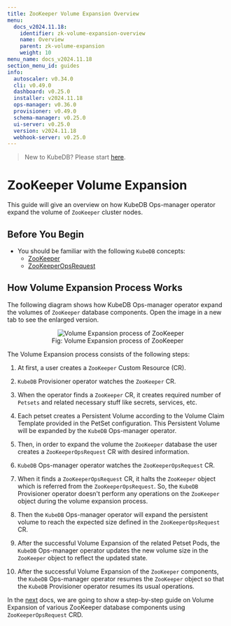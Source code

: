 ```yaml
---
title: ZooKeeper Volume Expansion Overview
menu:
  docs_v2024.11.18:
    identifier: zk-volume-expansion-overview
    name: Overview
    parent: zk-volume-expansion
    weight: 10
menu_name: docs_v2024.11.18
section_menu_id: guides
info:
  autoscaler: v0.34.0
  cli: v0.49.0
  dashboard: v0.25.0
  installer: v2024.11.18
  ops-manager: v0.36.0
  provisioner: v0.49.0
  schema-manager: v0.25.0
  ui-server: v0.25.0
  version: v2024.11.18
  webhook-server: v0.25.0
---
```


> New to KubeDB? Please start [here](/docs/v2024.11.18/README).

# ZooKeeper Volume Expansion

This guide will give an overview on how KubeDB Ops-manager operator expand the volume of `ZooKeeper` cluster nodes.

## Before You Begin

- You should be familiar with the following `KubeDB` concepts:
    - [ZooKeeper](/docs/v2024.11.18/guides/zookeeper/concepts/zookeeper)
    - [ZooKeeperOpsRequest](/docs/v2024.11.18/guides/zookeeper/concepts/opsrequest)

## How Volume Expansion Process Works

The following diagram shows how KubeDB Ops-manager operator expand the volumes of `ZooKeeper` database components. Open the image in a new tab to see the enlarged version.

<figure align="center">
  <img alt="Volume Expansion process of ZooKeeper" src="/docs/v2024.11.18/images/day-2-operation/zookeeper/zk-volume-expansion.svg">
<figcaption align="center">Fig: Volume Expansion process of ZooKeeper</figcaption>
</figure>

The Volume Expansion process consists of the following steps:

1. At first, a user creates a `ZooKeeper` Custom Resource (CR).

2. `KubeDB` Provisioner  operator watches the `ZooKeeper` CR.

3. When the operator finds a `ZooKeeper` CR, it creates required number of `Petsets` and related necessary stuff like secrets, services, etc.

4. Each petset creates a Persistent Volume according to the Volume Claim Template provided in the PetSet configuration. This Persistent Volume will be expanded by the `KubeDB` Ops-manager operator.

5. Then, in order to expand the volume the `ZooKeeper` database the user creates a `ZooKeeperOpsRequest` CR with desired information.

6. `KubeDB` Ops-manager operator watches the `ZooKeeperOpsRequest` CR.

7. When it finds a `ZooKeeperOpsRequest` CR, it halts the `ZooKeeper` object which is referred from the `ZooKeeperOpsRequest`. So, the `KubeDB` Provisioner  operator doesn't perform any operations on the `ZooKeeper` object during the volume expansion process.

8. Then the `KubeDB` Ops-manager operator will expand the persistent volume to reach the expected size defined in the `ZooKeeperOpsRequest` CR.

9. After the successful Volume Expansion of the related Petset Pods, the `KubeDB` Ops-manager operator updates the new volume size in the `ZooKeeper` object to reflect the updated state.

10. After the successful Volume Expansion of the `ZooKeeper` components, the `KubeDB` Ops-manager operator resumes the `ZooKeeper` object so that the `KubeDB` Provisioner  operator resumes its usual operations.

In the [next](/docs/v2024.11.18/guides/zookeeper/volume-expansion/volume-expansion) docs, we are going to show a step-by-step guide on Volume Expansion of various ZooKeeper database components using `ZooKeeperOpsRequest` CRD.
